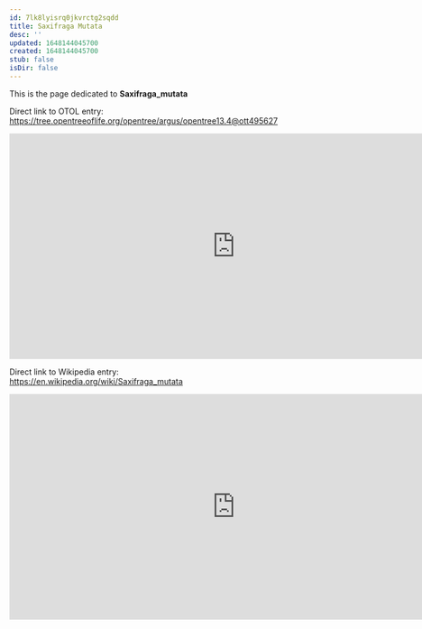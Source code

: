 ```yaml
---
id: 7lk8lyisrq0jkvrctg2sqdd
title: Saxifraga Mutata
desc: ''
updated: 1648144045700
created: 1648144045700
stub: false
isDir: false
---
```

This is the page dedicated to **Saxifraga_mutata**


Direct link to OTOL entry: https://tree.opentreeoflife.org/opentree/argus/opentree13.4@ott495627



<html>
    <body>
    <iframe src="https://tree.opentreeoflife.org/opentree/argus/opentree13.4@ott495627"
    width="800" height="400" frameborder="0" allowfullscreen> </iframe>
    </body>
</html>
    


Direct link to Wikipedia entry: https://en.wikipedia.org/wiki/Saxifraga_mutata



<html>
    <body>
    <iframe src="https://en.wikipedia.org/wiki/Saxifraga_mutata"
    width="800" height="400" frameborder="0" allowfullscreen> </iframe>
    </body>
</html>
    
